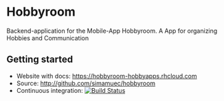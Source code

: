 Hobbyroom
=========
Backend-application for the Mobile-App Hobbyroom. A App for organizing Hobbies and Communication 


Getting started
---------------
- Website with docs: https://hobbyroom-hobbyapps.rhcloud.com
- Source: http://github.com/simamuec/hobbyroom
- Continuous integration: [![Build Status](https://travis-ci.org/simamuec/hobbyroom.svg)](https://travis-ci.org/simamuec/hobbyroom)

